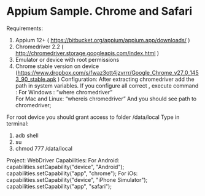 Appium Sample. Chrome and Safari
============

Requirements:
1.	Appium 12+ ( https://bitbucket.org/appium/appium.app/downloads/ )
2.	Chromedriver 2.2 ( http://chromedriver.storage.googleapis.com/index.html )
3.	Emulator or device with root permissions
4.	Chrome stable version on device (https://www.dropbox.com/s/fwaz3ott4jzvrrr/Google_Chrome_v27_0_1453_90_stable.apk )
Configuration:
After extracting chromedriver add the path in system variables. If you configure all correct , execute command : 
For Windows : “where chromedriver”  
For Mac and Linux: “whereis chromedriver”
And you should see path to chromedriver;

For root device you should grant access to folder /data/local
Type in terminal: 
1.	adb shell
2.	su
3.	chmod 777 /data/local

Project:
WebDriver Capabilities: 
  For Android:
        capabilities.setCapability("device", "Android");
        capabilities.setCapability("app", "chrome");
  For iOs:
       capabilities.setCapability("device", "iPhone Simulator");
       capabilities.setCapability("app", "safari");


